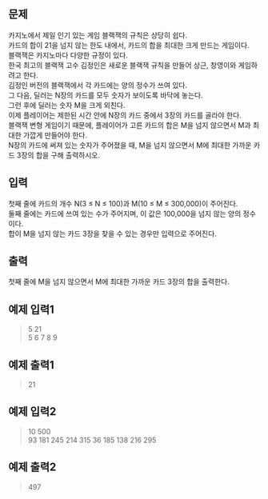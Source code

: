 ## 문제
카지노에서 제일 인기 있는 게임 블랙잭의 규칙은 상당히 쉽다.<br/>
카드의 합이 21을 넘지 않는 한도 내에서, 카드의 합을 최대한 크게 만드는 게임이다.<br/>
블랙잭은 카지노마다 다양한 규정이 있다.<br/>
한국 최고의 블랙잭 고수 김정인은 새로운 블랙잭 규칙을 만들어 상근, 창영이와 게임하려고 한다.<br/>
김정인 버전의 블랙잭에서 각 카드에는 양의 정수가 쓰여 있다.<br/>
그 다음, 딜러는 N장의 카드를 모두 숫자가 보이도록 바닥에 놓는다.<br/>
그런 후에 딜러는 숫자 M을 크게 외친다.<br/>
이제 플레이어는 제한된 시간 안에 N장의 카드 중에서 3장의 카드를 골라야 한다.<br/>
블랙잭 변형 게임이기 때문에, 플레이어가 고른 카드의 합은 M을 넘지 않으면서 M과 최대한 가깝게 만들어야 한다.<br/>
N장의 카드에 써져 있는 숫자가 주어졌을 때, M을 넘지 않으면서 M에 최대한 가까운 카드 3장의 합을 구해 출력하시오.<br/>

## 입력
첫째 줄에 카드의 개수 N(3 ≤ N ≤ 100)과 M(10 ≤ M ≤ 300,000)이 주어진다.<br/>
둘째 줄에는 카드에 쓰여 있는 수가 주어지며, 이 값은 100,000을 넘지 않는 양의 정수이다.<br/>
합이 M을 넘지 않는 카드 3장을 찾을 수 있는 경우만 입력으로 주어진다.<br/>

## 출력
첫째 줄에 M을 넘지 않으면서 M에 최대한 가까운 카드 3장의 합을 출력한다.

## 예제 입력1
>5 21<br/>
>5 6 7 8 9<br/>

## 예제 출력1
>21

## 예제 입력2
>10 500<br/>
>93 181 245 214 315 36 185 138 216 295<br/>

## 예제 출력2
>497
